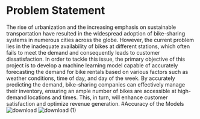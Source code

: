 # Problem Statement
The rise of urbanization and the increasing emphasis on sustainable transportation have resulted in the widespread adoption of bike-sharing systems in numerous cities across the globe. However, the current problem lies in the inadequate availability of bikes at different stations, which often fails to meet the demand and consequently leads to customer dissatisfaction. In order to tackle this issue, the primary objective of this project is to develop a machine learning model capable of accurately forecasting the demand for bike rentals based on various factors such as weather conditions, time of day, and day of the week. By accurately predicting the demand, bike-sharing companies can effectively manage their inventory, ensuring an ample number of bikes are accessible at high-demand locations and times. This, in turn, will enhance customer satisfaction and optimize revenue generation.
#Accuracy of the Models
![download](https://github.com/Sarthaksaraf96/Bike-Sharing-Demand-Prediction/assets/132260196/620c1734-2957-40d3-a6a9-70c40d6447a7)
![download (1)](https://github.com/Sarthaksaraf96/Bike-Sharing-Demand-Prediction/assets/132260196/7be7e6c8-94be-40a9-8eda-ef405b6561a2)
